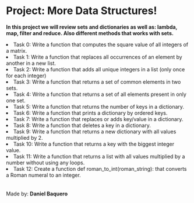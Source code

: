 <html>
<h1>Project: More Data Structures!</h1>
<p><strong>In this project we will review sets and dictionaries as well as: lambda, map, filter and reduce. Also different methods that works with sets.</strong></p>
<body>
<li>Task 0: Write a function that computes the square value of all integers of a matrix.</li>
<li>Task 1: Write a function that replaces all occurrences of an element by another in a new list.</li>
<li>Task 2: Write a function that adds all unique integers in a list (only once for each integer)</li>
<li>Task 3: Write a function that returns a set of common elements in two sets.</li>
<li>Task 4: Write a function that returns a set of all elements present in only one set.</li>
<li>Task 5: Write a function that returns the number of keys in a dictionary.</li>
<li>Task 6: Write a function that prints a dictionary by ordered keys.</li>
<li>Task 7: Write a function that replaces or adds key/value in a dictionary.</li>
<li>Task 8: Write a function that deletes a key in a dictionary.</li>
<li>Task 9: Write a function that returns a new dictionary with all values multiplied by 2.</li>
<li>Task 10: Write a function that returns a key with the biggest integer value.</li>
<li>Task 11: Write a function that returns a list with all values multiplied by a number without using any loops.</li>
<li>Task 12: Create a function def roman_to_int(roman_string): that converts a Roman numeral to an integer.</li>
</body>
<br>
<br>
<footer>Made by: <strong>Daniel Baquero</stong></footer>
</html>
